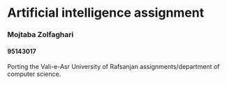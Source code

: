 # Artificial intelligence assignment

### Mojtaba Zolfaghari
#### 95143017

Porting the Vali-e-Asr University of Rafsanjan assignments/department of computer science.

